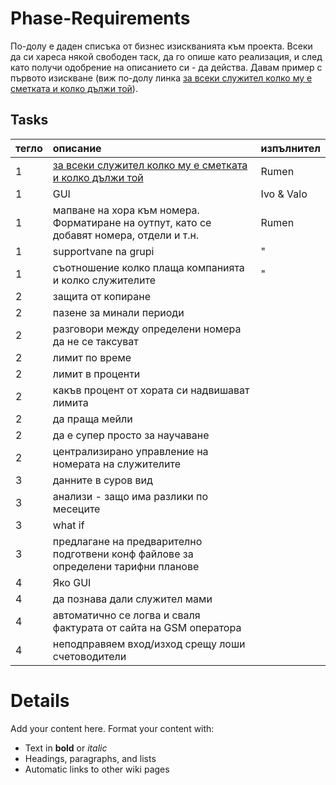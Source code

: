 # Phase-Requirements #

По-долу е даден списъка от бизнес изискванията към проекта.
Всеки да си хареса някой свободен таск, да го опише като реализация, и след като получи одобрение на описанието си - да действа. Давам пример с първото изискване (виж по-долу линка [за всеки служител колко му е сметката и колко дължи той](BreakInvoice.md)).
## Tasks ##


|тегло|описание|изпълнител|
|:---------|:---------------|:-------------------|
|1 |[за всеки служител колко му е сметката и колко дължи той](BreakInvoice.md)|Rumen|
|1 |GUI|Ivo & Valo|
|1 |мапване на хора към номера. Форматиране на оутпут, като се добавят номера, отдели и т.н.|Rumen|
|1 |supportvane na grupi|" |
|1 |съотношение колко плаща компанията и колко служителите|" |
|2 |защита от копиране|  |
|2 |пазене за минали периоди|  |
|2 |разговори между определени номера да не се таксуват|  |
|2 |лимит по време|  |
|2 |лимит в проценти|  |
|2 |какъв процент от хората си надвишават лимита|  |
|2 |да праща мейли|  |
|2 |да е супер просто за научаване|  |
|2 |централизирано управление на номерата на служителите|  |
|3 |данните в суров вид|  |
|3 |анализи - защо има разлики по месеците|  |
|3 |what if|  |
|3 |предлагане на предварително подготвени конф файлове за определени тарифни планове|  |
|4 |Яко GUI|  |
|4 |да познава дали служител мами|  |
|4 |автоматично се логва и сваля фактурата от сайта на GSM оператора|  |
|4 |неподправяем вход/изход срещу лоши счетоводители|  |


# Details #

Add your content here.  Format your content with:
  * Text in **bold** or _italic_
  * Headings, paragraphs, and lists
  * Automatic links to other wiki pages